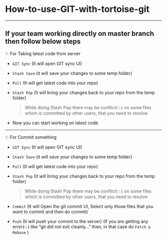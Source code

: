 # How-to-use-GIT-with-tortoise-git
---
If your team working directly on master branch then follow below steps
---

:sparkles: For Taking latest code from server
-	`GIT Sync` (It will open GIT sync UI)
 -	`Stash Save` (it will save your changes to some temp folder)
 - `Pull` (It will get latest code into your repo)
 -	`Stash Pop` (It will bring your changes back to your repo from the temp folder)
 
    > While doing Stash Pop there may be conflict(:boom:) on some files which is committed by other users, that you need to resolve

 -	Now you can start working on latest code


---



:sparkles: For Commit something
 -	`GIT Sync` (It will open GIT sync UI)
  - `Stash Save` (it will save your changes to some temp folder)
  -	`Pull` (It will get latest code into your repo)
  -	`Stash Pop` (It will bring your changes back to your repo from the temp folder)
    
    > While doing Stash Pop there may be conflict(:boom:) on some files which is committed by other users, that you need to resolve
  -	`Commit` (It will Open the git commit UI, Select only those files that you want to commit and then do commit)
  -	`Push` (It will push your commit to the server)  (If you are getting  any error(:boom:) like “git did not exit cleanly…” then, in that case do `Fetch & Rebase` )

